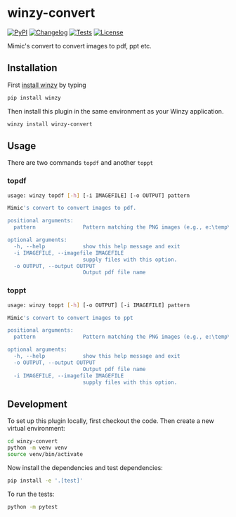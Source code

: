 # winzy-convert

[![PyPI](https://img.shields.io/pypi/v/winzy-convert.svg)](https://pypi.org/project/winzy-convert/)
[![Changelog](https://img.shields.io/github/v/release/sukhbinder/winzy-convert?include_prereleases&label=changelog)](https://github.com/sukhbinder/winzy-convert/releases)
[![Tests](https://github.com/sukhbinder/winzy-convert/workflows/Test/badge.svg)](https://github.com/sukhbinder/winzy-convert/actions?query=workflow%3ATest)
[![License](https://img.shields.io/badge/license-Apache%202.0-blue.svg)](https://github.com/sukhbinder/winzy-convert/blob/main/LICENSE)

Mimic's convert to convert images to pdf, ppt etc.

## Installation

First [install winzy](https://github.com/sukhbinder/winzy) by typing

```bash
pip install winzy
```

Then install this plugin in the same environment as your Winzy application.
```bash
winzy install winzy-convert
```
## Usage

There are two commands ``topdf`` and another ``toppt``

### topdf

```bash
usage: winzy topdf [-h] [-i IMAGEFILE] [-o OUTPUT] pattern

Mimic's convert to convert images to pdf.

positional arguments:
  pattern               Pattern matching the PNG images (e.g., e:\temp\*.png)

optional arguments:
  -h, --help            show this help message and exit
  -i IMAGEFILE, --imagefile IMAGEFILE
                        supply files with this option.
  -o OUTPUT, --output OUTPUT
                        Output pdf file name
```

### toppt

```bash
usage: winzy toppt [-h] [-o OUTPUT] [-i IMAGEFILE] pattern

Mimic's convert to convert images to ppt

positional arguments:
  pattern               Pattern matching the PNG images (e.g., e:\temp\*.png)

optional arguments:
  -h, --help            show this help message and exit
  -o OUTPUT, --output OUTPUT
                        Output pdf file name
  -i IMAGEFILE, --imagefile IMAGEFILE
                        supply files with this option.

````

## Development

To set up this plugin locally, first checkout the code. Then create a new virtual environment:
```bash
cd winzy-convert
python -m venv venv
source venv/bin/activate
```
Now install the dependencies and test dependencies:
```bash
pip install -e '.[test]'
```
To run the tests:
```bash
python -m pytest
```
